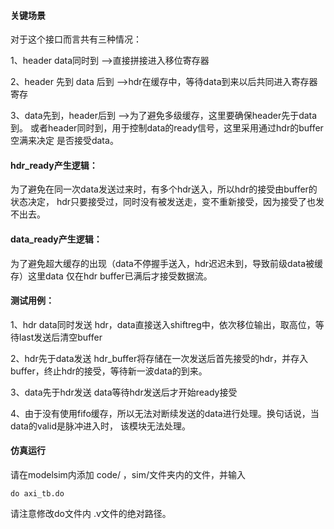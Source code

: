 #### 关键场景
对于这个接口而言共有三种情况：

1、header data同时到 -->直接拼接进入移位寄存器

2、header 先到 data 后到  -->hdr在缓存中，等待data到来以后共同进入寄存器寄存

3、data先到，header后到 -->为了避免多级缓存，这里要确保header先于data到。
或者header同时到，用于控制data的ready信号，这里采用通过hdr的buffer空满来决定
是否接受data。

#### hdr_ready产生逻辑：
为了避免在同一次data发送过来时，有多个hdr送入，所以hdr的接受由buffer的状态决定，
hdr只要接受过，同时没有被发送走，变不重新接受，因为接受了也发不出去。

#### data_ready产生逻辑：
为了避免超大缓存的出现（data不停握手送入，hdr迟迟未到，导致前级data被缓存）这里data
仅在hdr buffer已满后才接受数据流。

#### 测试用例：
1、hdr data同时发送
	hdr，data直接送入shiftreg中，依次移位输出，取高位，等待last发送后清空buffer

2、hdr先于data发送
	hdr_buffer将存储在一次发送后首先接受的hdr，并存入buffer，终止hdr的接受，等待新一波data的到来。

3、data先于hdr发送
	data等待hdr发送后才开始ready接受

4、由于没有使用fifo缓存，所以无法对断续发送的data进行处理。换句话说，当data的valid是脉冲进入时，
该模块无法处理。

#### 仿真运行
请在modelsim内添加 code/ ，sim/文件夹内的文件，并输入
```
do axi_tb.do
```

请注意修改do文件内 .v文件的绝对路径。
